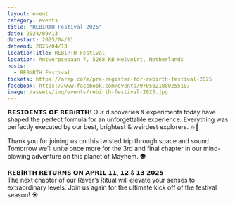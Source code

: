 ```yaml
---
layout: event
category: events
title: "REBiRTH Festival 2025"
date: 2024/09/13
datestart: 2025/04/11
dateend: 2025/04/13
locationTitle: REBiRTH Festival
location: Antwerpsebaan 7, 5268 KB Helvoirt, Netherlands
hosts:
  - REBiRTH Festival
tickets: https://arep.co/m/pre-register-for-rebirth-festival-2025
facebook: https://www.facebook.com/events/970502188025510/
image: /assets/img/events/rebirth-festival-2025.jpg
---
```


𝗥𝗘𝗦𝗜𝗗𝗘𝗡𝗧𝗦 𝗢𝗙 𝗥𝗘𝗕𝗶𝗥𝗧𝗛! Our discoveries & experiments today have shaped the perfect formula for an unforgettable experience. Everything was perfectly executed by our best, brightest & weirdest explorers. 🔥🚀

Thank you for joining us on this twisted trip through space and sound. Tomorrow we’ll unite once more for the 3rd and final chapter in our mind-blowing adventure on this planet of Mayhem. 👽

𝗥𝗘𝗕𝗶𝗥𝗧𝗛 𝗥𝗘𝗧𝗨𝗥𝗡𝗦 𝗢𝗡 𝗔𝗣𝗥𝗜𝗟 𝟭𝟭, 𝟭𝟮 & 𝟭𝟯 𝟮𝟬𝟮𝟱  
The next chapter of our Raver’s Ritual will elevate your senses to extraordinary levels. Join us again for the ultimate kick off of the festival season! ☀️